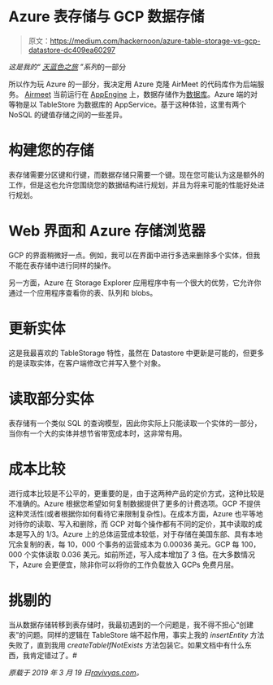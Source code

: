 # Azure 表存储与 GCP 数据存储

> 原文：<https://medium.com/hackernoon/azure-table-storage-vs-gcp-datastore-dc409ea60297>

*这是我的“* [*天蓝色之旅*](https://ravivyas.com/tag/journey-with-azure/) *”系列*的一部分

所以作为玩 Azure 的一部分，我决定用 Azure 克隆 AirMeet 的代码库作为后端服务。 [Airmeet](https://airmeet.online) 当前运行在 [AppEngine](https://hackernoon.com/tagged/appengine) 上，数据存储作为[数据库](https://hackernoon.com/tagged/database)。Azure 端的对等物是以 TableStore 为数据库的 AppService。基于这种体验，这里有两个 NoSQL 的键值存储之间的一些差异。

# 构建您的存储

表存储需要分区键和行键，而数据存储只需要一个键。现在您可能认为这是额外的工作，但是这也允许您围绕您的数据结构进行规划，并且为将来可能的性能好处进行规划。

# Web 界面和 Azure 存储浏览器

GCP 的界面稍微好一点。例如，我可以在界面中进行多选来删除多个实体，但我不能在表存储中进行同样的操作。

另一方面，Azure 在 Storage Explorer 应用程序中有一个很大的优势，它允许你通过一个应用程序查看你的表、队列和 blobs。

# 更新实体

这是我最喜欢的 TableStorage 特性，虽然在 Datastore 中更新是可能的，但更多的是读取实体，在客户端修改它并写入整个对象。

# 读取部分实体

表存储有一个类似 SQL 的查询模型，因此你实际上只能读取一个实体的一部分，当你有一个大的实体并想节省带宽成本时，这非常有用。

# 成本比较

进行成本比较是不公平的，更重要的是，由于这两种产品的定价方式，这种比较是不准确的。Azure 根据您希望如何复制数据提供了更多的计费选项。GCP 不提供这种灵活性(或者根据你如何看待它来限制复杂性)。在成本方面，Azure 也平等地对待你的读取、写入和删除，而 GCP 对每个操作都有不同的定价，其中读取的成本是写入的 1/3。Azure 上的总体运营成本较低，对于存储在美国东部、具有本地冗余复制的表，每 10，000 个事务的运营成本为 0.00036 美元。GCP 每 100，000 个实体读取 0.036 美元。如前所述，写入成本增加了 3 倍。在大多数情况下，Azure 会更便宜，除非你可以将你的工作负载放入 GCPs 免费月层。

# 挑剔的

当从数据存储转移到表存储时，我最初遇到的一个问题是，我不得不担心“创建表”的问题。同样的逻辑在 TableStore 端不起作用，事实上我的 *insertEntity* 方法失败了，直到我用 *createTableIfNotExists* 方法包装它。如果文档中有什么东西，我肯定错过了。#

*原载于 2019 年 3 月 19 日*[*ravivyas.com*](https://ravivyas.com/2019/03/19/azure-table-storage-vs-gcp-datastore/)*。*